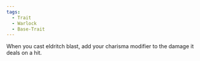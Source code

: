```yaml
---
tags:
  - Trait
  - Warlock
  - Base-Trait
---
```

When you cast eldritch blast, add your charisma modifier to the damage it deals on a hit.